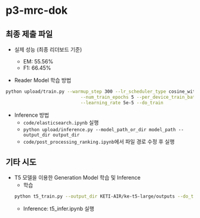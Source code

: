 # p3-mrc-dok

## 최종 제출 파일
* 실제 성능 (최종 리더보드 기준)
     * EM: 55.56%
     * F1: 66.45%

* Reader Model 학습 방법
```bash
python upload/train.py --warmup_step 300 --lr_scheduler_type cosine_with_restarts \
                            --num_train_epochs 5 --per_device_train_batch_size 32 \
                            --learning_rate 5e-5 --do_train
```

* Inference 방법
    * `code/elasticsearch.ipynb` 실행
    * `python upload/inference.py --model_path_or_dir model_path --output_dir output_dir`
    * `code/post_processing_ranking.ipynb`에서 파일 경로 수정 후 실행
    
    
## 기타 시도
* T5 모델을 이용한 Generation Model 학습 및 Inference
    * 학습
    ```bash
    python t5_train.py --output_dir KETI-AIR/ke-t5-large/outputs --do_train --do_eval
    ```
    * Inference: t5_infer.ipynb 실행